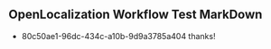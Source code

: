 ## OpenLocalization Workflow Test MarkDown

* 80c50ae1-96dc-434c-a10b-9d9a3785a404 
thanks!



<!--HONumber=Jan16_HO2-->

